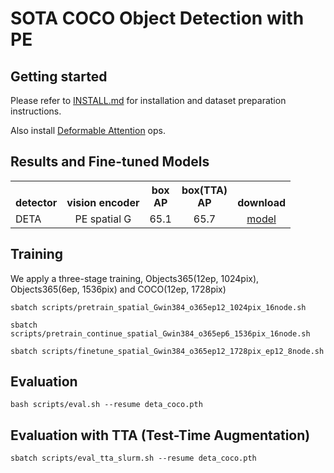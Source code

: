 # SOTA COCO Object Detection with PE

## Getting started

Please refer to [INSTALL.md](../INSTALL.md) for installation and dataset preparation instructions.

Also install [Deformable Attention](models/ops/make.sh) ops.

## Results and Fine-tuned Models

<table><tbody>
<!-- START TABLE -->
<!-- TABLE HEADER -->
<th valign="bottom">detector</th>
<th valign="bottom">vision encoder</th>
<th valign="bottom">box<br/>AP</th>
<th valign="bottom">box(TTA)<br/>AP</th>
<th valign="bottom">download</th>
<!-- TABLE BODY -->
<!-- ROW: DETA -->
 <tr><td align="left">DETA</td>
<td align="center">PE spatial G</td>
<td align="center"> 65.1 </td>
<td align="center"> 65.7 </td>
<td align="center"><a href="https://huggingface.co/facebook/PE-Detection/resolve/main/deta_coco.pth">model</a></td>
</tr>
</tbody></table>


## Training
We apply a three-stage training, Objects365(12ep, 1024pix), Objects365(6ep, 1536pix) and COCO(12ep, 1728pix)

```
sbatch scripts/pretrain_spatial_Gwin384_o365ep12_1024pix_16node.sh

sbatch scripts/pretrain_continue_spatial_Gwin384_o365ep6_1536pix_16node.sh

sbatch scripts/finetune_spatial_Gwin384_o365ep12_1728pix_ep12_8node.sh

```

## Evaluation
```
bash scripts/eval.sh --resume deta_coco.pth
```

## Evaluation with TTA (Test-Time Augmentation)
```
sbatch scripts/eval_tta_slurm.sh --resume deta_coco.pth
```
